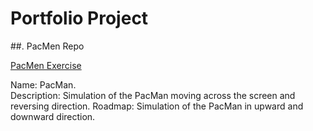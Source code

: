 # Portfolio Project
##. PacMen Repo

<a href="https://Senthilkuppuswamy-RVS.github.io/PacMen"> PacMen Exercise </a>



Name: PacMan.  
Description: Simulation of the PacMan moving across the screen and reversing direction. 
Roadmap: Simulation of the PacMan in upward and downward direction. 
 
